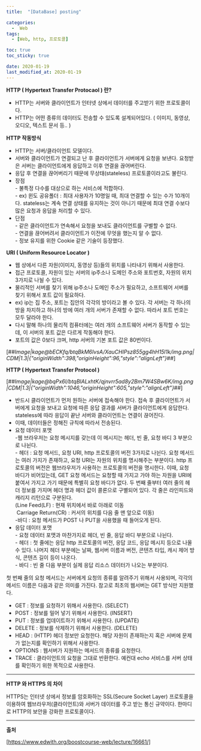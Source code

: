 ```yaml
---
title:  "[DataBase] posting" 

categories:
  -  Web
tags:
  - [Web, http, 프로토콜]

toc: true
toc_sticky: true

date: 2020-01-19
last_modified_at: 2020-01-19
---
```


**HTTP ( Hypertext Transfer Protocaol ) 란?** 

-   HTTP는 서버와 클라이언트가 인터넷 상에서 데이터를 주고받기 위한 프로토콜이다.
-   HTTP는 어떤 종류의 데이터도 전송할 수 있도록 설계되어있다. ( 이미지, 동영상, 오디오, 텍스트 문서 등.. )

**HTTP 작동방식**

-   HTTP는 서버/클라이언트 모델이다. 
-   서버와 클라이언트가 연결되고 난 후 클라이언트가 서버에게 요청을 보낸다. 요청받은 서버는 클라이언트에게 응답하고 이후 연결을 끊어버린다. 
-   응답 후 연결을 끊어버리기 때문에 무상태(stateless) 프로토콜이라고도 불린다.
-   장점  
    \- 불특정 다수를 대상으로 하는 서비스에 적합하다.  
    \- ex) 윈도 공유폴더 : 최대 사용자가 10명일 때, 최대 연결할 수 있는 수가 10개이다. stateless는 계속 연결 상태를 유지하는 것이 아니기 때문에 최대 연결 수보다 많은 요청과 응답을 처리할 수 있다.
-   단점  
    \- 같은 클라이언트가 연속해서 요청을 보내도 클라이언트를 구별할 수 없다.  
    \- 연결을 끊어버려서 클라이언트가 이전에 무엇을 했는지 알 수 없다.  
    \- 정보 유지를 위한 Cookie 같은 기술이 등장했다.

**URI ( Uniform Resource Locator )**

-   웹 상에서 다른 자원(이미지, 동영상 등)들의 위치를 나타내기 위해서 사용한다.
-   접근 프로토콜, 자원이 있는 서버의 ip주소나 도메인 주소와 포트번호, 자원의 위치 3가지로 나뉠 수 있다.
-   물리적인 서버를 찾기 위해 ip주소나 도메인 주소가 필요하고, 소프트웨어 서버를 찾기 위해서 포트 값이 필요하다.
-   ex) ip는 집 주소, 포트는 집안의 각각의 방이라고 볼 수 있다. 각 서버는 각 하나의 방을 차지하고 하나의 방에 여러 개의 서버가 존재할 수 없다. 따라서 포트 번호는 모두 달라야 한다.
-   다시 말해 하나의 물리적 컴퓨터에는 여러 개의 소프트웨어 서버가 동작할 수 있는데, 이 서버의 포트 값은 다르게 작동해야 한다.
-   포트의 값은 0보다 크며, http 서버의 기본 포트 값은 80번이다.

[##_Image|kage@bECKfq/btqBkM6IvsA/XauCHIPsz855gg4hH15l1k/img.png|CDM|1.3|{"originWidth":398,"originHeight":96,"style":"alignLeft"}_##]

**HTTP ( Hypertext Transfer Protocol )**

[##_Image|kage@bqPx6I/btqBlALxhtK/qjnvrr5ad8y2Bm7W4SBw6K/img.png|CDM|1.3|{"originWidth":1046,"originHeight":605,"style":"alignLeft"}_##]

-   반드시 클라이언트가 먼저 원하는 서버에 접속해야 한다. 접속 후 클라이언트가 서버에게 요청을 보내고 요청에 따른 응답 결과를 서버가 클라이언트에게 응답한다. stateless에 따라 응답이 끝난 서버와 클라이언트는 연결이 끊어진다.
-   이때, 데이터들은 정해진 규칙에 따라서 전송된다.
-   요청 데이터 포맷  
    \-웹 브라우저는 요청 메시지를 갖는데 이 메시지는 헤더, 빈 줄, 요청 바디 3 부분으로 나뉜다.  
    \- 헤더 : 요청 메서드, 요청 URI, http 프로토콜의 버전 3가지로 나뉜다. 요청 메서드는 여러 가지가 존재하고, 요청 URI는 자원의 위치를 명시해주는 부분이다. http 프로토콜의 버전은 웹브라우저가 사용하는 프로토콜의 버전을 명시한다. 이때, 요청 바디가 비어있는데, GET 요청 메서드는 요청할 때 가지고 가야 하는 자원을 URI에 붙여서 가지고 가기 때문에 특별히 요청 바디가 없다. 두 번째 줄부터 여러 줄의 헤더 정보를 가지며 헤더 명과 헤더 값이 콜론으로 구별되어 있다. 각 줄은 라인피드와 캐리지 리턴으로 구분된다.  
    (Line Feed(LF) : 현재 위치에서 바로 아래로 이동  
     Carriage Return(CR) : 커서의 위치를 다음 줄 맨 앞으로 이동)  
    \-바디 : 요청 메서드가 POST 나 PUT을 사용했을 때 들어오게 된다.
-   응답 데이터 포맷  
    \- 요청 데이터 포맷과 마찬가지로 헤더, 빈 줄, 응답 바디 부분으로 나뉜다.   
    \- 헤더 : 첫 줄에는 응답 http 프로토콜의 버전, 응답 코드, 응답 메시지 등으로 나올 수 있다. 나머지 헤더 부분에는 날짜, 웹서버 이름과 버전, 콘텐츠 타입, 캐시 제어 방식, 콘텐츠 길이 등이 나온다.  
    \- 바디 : 빈 줄 다음 부분이 실제 응답 리소스 데이터가 나오는 부분이다. 

첫 번째 줄의 요청 메서드는 서버에게 요청의 종류를 알려주기 위해서 사용되며, 각각의 메서드 이름은 다음과 같은 의미를 가진다. 참고로 최초의 웹서버는 GET 방식만 지원했다.

-   GET : 정보를 요청하기 위해서 사용한다. (SELECT)
-   POST : 정보를 밀어 넣기 위해서 사용한다. (INSERT)
-   PUT : 정보를 업데이트하기 위해서 사용한다. (UPDATE)
-   DELETE : 정보를 삭제하기 위해서 사용한다. (DELETE)
-   HEAD : (HTTP) 헤더 정보만 요청한다. 해당 자원이 존재하는지 혹은 서버에 문제가 없는지를 확인하기 위해서 사용한다.
-   OPTIONS : 웹서버가 지원하는 메서드의 종류를 요청한다.
-   TRACE : 클라이언트의 요청을 그대로 반환한다. 예컨대 echo 서비스를 서버 상태를 확인하기 위한 목적으로 사용한다. 

---

**HTTP 와 HTTPS 의 차이** 

HTTPS는 인터넷 상에서 정보를 암호화하는 SSL(Secure Socket Layer) 프로토콜을 이용하여 웹브라우저(클라이언트)와 서버가 데이터를 주고 받는 통신 규약이다. 한마디로 HTTP의 보안을 강화한 프로토콜이다. 

---

**출처**

[https://www.edwith.org/boostcourse-web/lecture/16661/]
